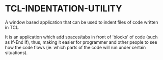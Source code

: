 # TCL-INDENTATION-UTILITY
A window based application that can be used to indent files of code written in TCL.


It is an application which add spaces/tabs in front of 'blocks' of code (such as If-End If), thus, making it easier for programmer and other people to see how the code flows (ie: which parts of the code will run under certain situations).
